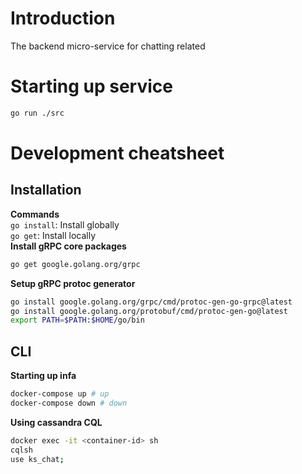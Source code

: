 # Introduction
The backend micro-service for chatting related

# Starting up service
```sh
go run ./src
```

# Development cheatsheet
## Installation
**Commands**  
`go install`: Install globally  
`go get`: Install locally  
**Install gRPC core packages**
```sh
go get google.golang.org/grpc
```
**Setup gRPC protoc generator**
```sh
go install google.golang.org/grpc/cmd/protoc-gen-go-grpc@latest
go install google.golang.org/protobuf/cmd/protoc-gen-go@latest
export PATH=$PATH:$HOME/go/bin
```
## CLI
**Starting up infa**
```sh
docker-compose up # up
docker-compose down # down
```
**Using cassandra CQL**
```sh
docker exec -it <container-id> sh
cqlsh
use ks_chat;
```
